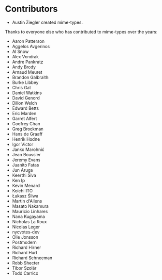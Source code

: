 # Contributors

- Austin Ziegler created mime-types.

Thanks to everyone else who has contributed to mime-types over the years:

- Aaron Patterson
- Aggelos Avgerinos
- Al Snow
- Alex Vondrak
- Andre Pankratz
- Andy Brody
- Arnaud Meuret
- Brandon Galbraith
- Burke Libbey
- Chris Gat
- Daniel Watkins
- David Genord
- Dillon Welch
- Edward Betts
- Eric Marden
- Garret Alfert
- Godfrey Chan
- Greg Brockman
- Hans de Graaff
- Henrik Hodne
- Igor Victor
- Janko Marohnić
- Jean Boussier
- Jeremy Evans
- Juanito Fatas
- Jun Aruga
- Keerthi Siva
- Ken Ip
- Kevin Menard
- Koichi ITO
- Łukasz Śliwa
- Martin d'Allens
- Masato Nakamura
- Mauricio Linhares
- Nana Kugayama
- Nicholas La Roux
- Nicolas Leger
- nycvotes-dev
- Olle Jonsson
- Postmodern
- Richard Hirner
- Richard Hurt
- Richard Schneeman
- Robb Shecter
- Tibor Szolár
- Todd Carrico
